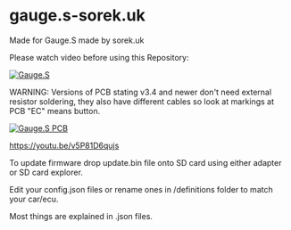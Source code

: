 # gauge.s-sorek.uk
Made for Gauge.S made by sorek.uk

Please watch video before using this Repository:


[![Gauge.S](https://img.youtube.com/vi/v5P81D6qujs/0.jpg)](https://youtu.be/v5P81D6qujs)


WARNING:
Versions of PCB stating v3.4 and newer don't need external resistor soldering, they also have different cables so look at markings at PCB "EC" means button.

[![Gauge.S PCB](https://i.imgur.com/QaCNiI1.jpg)](https://youtu.be/v5P81D6qujs)



https://youtu.be/v5P81D6qujs

To update firmware drop update.bin file onto SD card using either adapter or SD card explorer.

Edit your config.json files or rename ones in /definitions folder to match your car/ecu.

Most things are explained in .json files.
